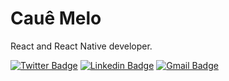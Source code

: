 # Cauê Melo

React and React Native developer.

[![Twitter Badge](https://img.shields.io/badge/-@cauesmelo-6633cc?style=flat-square&labelColor=6633cc&logo=twitter&logoColor=white&link=https://twitter.com/cauesmelo)](https://twitter.com/cauesmelo) 
[![Linkedin Badge](https://img.shields.io/badge/-Cauê%20Melo-6633cc?style=flat-square&logo=Linkedin&logoColor=white&link=www.linkedin.com/in/cauemelo)](www.linkedin.com/in/cauemelo) 
[![Gmail Badge](https://img.shields.io/badge/-cauesmelo@gmail.com-6633cc?style=flat-square&logo=Gmail&logoColor=white&link=mailto:cauesmelo@gmail.com)](mailto:cauesmelo@gmail.com)
